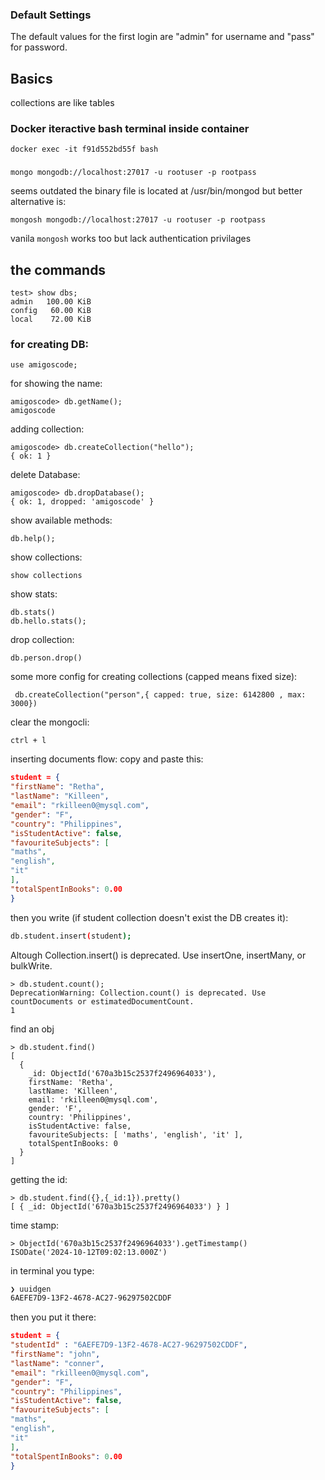 ### Default Settings 
The default values for the first login are "admin" for username and "pass" for password. 

## Basics
collections are like tables

### Docker iteractive bash terminal inside container
```
docker exec -it f91d552bd55f bash
```
###
```
mongo mongodb://localhost:27017 -u rootuser -p rootpass
```

seems outdated the binary file is located at /usr/bin/mongod
but better alternative is:
```
mongosh mongodb://localhost:27017 -u rootuser -p rootpass
```
vanila `mongosh` works too but lack authentication privilages 
## the commands
```
test> show dbs;
admin   100.00 KiB
config   60.00 KiB
local    72.00 KiB
```
### for creating DB:
```
use amigoscode;
```
for showing the name:
```
amigoscode> db.getName();
amigoscode
```
adding collection:
```
amigoscode> db.createCollection("hello");
{ ok: 1 }
```
delete Database:
```
amigoscode> db.dropDatabase();
{ ok: 1, dropped: 'amigoscode' }
```
show available methods:
```
db.help();
```
show  collections:
```
show collections
```
show stats:
```
db.stats()
db.hello.stats();
```
drop collection:
```
db.person.drop()
```
some more config for creating collections (capped means fixed size):
```
 db.createCollection("person",{ capped: true, size: 6142800 , max: 3000})
```
clear the mongocli:
``` 
ctrl + l
```
inserting documents flow:
copy and paste this:
```json
student = {
"firstName": "Retha",
"lastName": "Killeen",
"email": "rkilleen0@mysql.com",
"gender": "F",
"country": "Philippines",
"isStudentActive": false,
"favouriteSubjects": [
"maths",
"english",
"it"
],
"totalSpentInBooks": 0.00
}
```
then you write (if student collection doesn't exist the DB creates it):
```bash
db.student.insert(student);
```
Altough Collection.insert() is deprecated. Use insertOne, insertMany, or bulkWrite.
```
> db.student.count();
DeprecationWarning: Collection.count() is deprecated. Use countDocuments or estimatedDocumentCount.
1
```
find an obj
```
> db.student.find()
[
  {
    _id: ObjectId('670a3b15c2537f2496964033'),
    firstName: 'Retha',
    lastName: 'Killeen',
    email: 'rkilleen0@mysql.com',
    gender: 'F',
    country: 'Philippines',
    isStudentActive: false,
    favouriteSubjects: [ 'maths', 'english', 'it' ],
    totalSpentInBooks: 0
  }
]
```
getting the id:
```
> db.student.find({},{_id:1}).pretty()
[ { _id: ObjectId('670a3b15c2537f2496964033') } ]
```
time stamp:
```
> ObjectId('670a3b15c2537f2496964033').getTimestamp()
ISODate('2024-10-12T09:02:13.000Z')
```
in terminal you type:
```bash
❯ uuidgen
6AEFE7D9-13F2-4678-AC27-96297502CDDF
```
then you put it there:
```json
student = {
"studentId" : "6AEFE7D9-13F2-4678-AC27-96297502CDDF",
"firstName": "john",
"lastName": "conner",
"email": "rkilleen0@mysql.com",
"gender": "F",
"country": "Philippines",
"isStudentActive": false,
"favouriteSubjects": [
"maths",
"english",
"it"
],
"totalSpentInBooks": 0.00
}
```